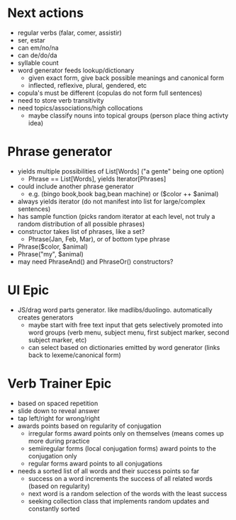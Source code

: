 # Next actions

* regular verbs (falar, comer, assistir)
* ser, estar
* can em/no/na
* can de/do/da
* syllable count
* word generator feeds lookup/dictionary
  * given exact form, give back possible meanings and canonical form
  * inflected, reflexive, plural, gendered, etc
* copula's must be different (copulas do not form full sentences)
* need to store verb transitivity
* need topics/associations/high collocations
  * maybe classify nouns into topical groups (person place thing activty idea)

# Phrase generator
* yields multiple possibilities of List[Words] ("a gente" being one option)
  * Phrase == List[Words], yields Iterator[Phrases]
* could include another phrase generator
  * e.g. (bingo book,book bag,bean machine) or ($color ++ $animal)
* always yields iterator (do not manifest into list for large/complex sentences)
* has sample function (picks random iterator at each level, not truly a random distribution of all possible phrases)
* constructor takes list of phrases, like a set?
  * Phrase(Jan, Feb, Mar), or of bottom type phrase
* Phrase($color, $animal)
* Phrase("my", $animal)
* may need PhraseAnd() and PhraseOr() constructors?

# UI Epic

* JS/drag word parts generator. like madlibs/duolingo. automatically creates generators
  * maybe start with free text input that gets selectively promoted into word groups (verb menu, subject menu, first subject marker, second subject marker, etc)
  * can select based on dictionaries emitted by word generator (links back to lexeme/canonical form)

# Verb Trainer Epic

* based on spaced repetition
* slide down to reveal answer
* tap left/right for wrong/right
* awards points based on regularity of conjugation
  * irregular forms award points only on themselves (means comes up more during practice
  * semiiregular forms (local conjugation forms) award points to the conjugation only
  * regular forms award points to all conjugations
* needs a sorted list of all words and their success points so far
  * success on a word increments the success of all related words (based on regularity)
  * next word is a random selection of the words with the least success
  * seeking collection class that implements random updates and constantly sorted
